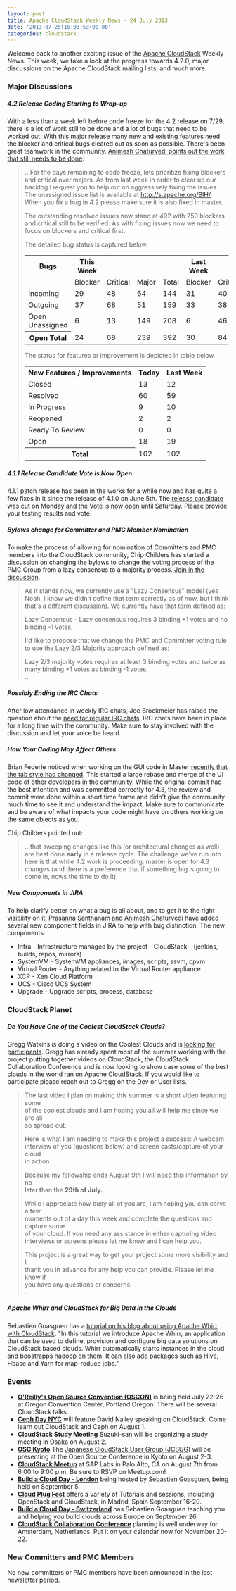 ```yaml
---
layout: post
title: Apache CloudStack Weekly News - 24 July 2013
date: '2013-07-25T16:03:53+00:00'
categories: cloudstack
---
```

<p>Welcome back to another exciting issue of the <a href="http://cloudstack.apache.org" class="external-link" rel="nofollow">Apache CloudStack</a> Weekly News. This week, we take a look at the progress towards 4.2.0, major discussions on the Apache CloudStack mailing lists, and much more. </p>


<h3><a name="ApacheCloudStackWeeklyNews-24July2013-MajorDiscussions"></a>Major Discussions</h3>

<h5><a name="ApacheCloudStackWeeklyNews-24July2013-4.2ReleaseCodingStartingtoWrapup"></a>4.2 Release Coding Starting to Wrap-up</h5>

<p>With a less than a week left before code freeze for the 4.2 release on 7/29, there is a lot of work still to be done and a lot of bugs that need to be worked out. With this major release many new and existing features need the blocker and critical bugs cleared out as soon as possible. There's been great teamwork in the community. <a href="http://markmail.org/message/gurcwi24lhfwut7s" class="external-link" rel="nofollow">Animesh Chaturvedi points out the work that still needs to be done</a>:</p>

<blockquote>
<p>...For the days remaining to code freeze, lets prioritize fixing blockers and critical over majors. As from last week in order to clear up our backlog I request you to help out on aggressively fixing the issues. The unassigned issue list is available at <a href="http://s.apache.org/BlH/" class="external-link" rel="nofollow">http://s.apache.org/BlH/</a>. When you fix a bug in 4.2 please make sure it is also fixed in master.</p>

<p>The outstanding resolved issues now stand at 492 with 250 blockers and critical still to be verified. As with fixing issues now we need to focus on blockers and critical first.</p>

<p>The detailed bug status is captured below.</p>
<div class='table-wrap'>
<table class='confluenceTable'><tbody>
<tr>
<th class='confluenceTh'>Bugs</th>
<th class='confluenceTh'>This Week </th>
<th class='confluenceTh'>&nbsp;</th>
<th class='confluenceTh'>&nbsp;</th>
<th class='confluenceTh'>&nbsp;</th>
<th class='confluenceTh'>Last Week    </th>
<th class='confluenceTh'>&nbsp;</th>
<th class='confluenceTh'>&nbsp;</th>
<th class='confluenceTh'>&nbsp;</th>
</tr>
<tr>
<td class='confluenceTd'>&nbsp;</td>
<td class='confluenceTd'>   Blocker </td>
<td class='confluenceTd'>  Critical</td>
<td class='confluenceTd'> Major </td>
<td class='confluenceTd'> Total </td>
<td class='confluenceTd'>   Blocker </td>
<td class='confluenceTd'> Critical </td>
<td class='confluenceTd'> Major </td>
<td class='confluenceTd'> Total </td>
</tr>
<tr>
<td class='confluenceTd'>  Incoming       </td>
<td class='confluenceTd'>        29 </td>
<td class='confluenceTd'>       48 </td>
<td class='confluenceTd'>    64 </td>
<td class='confluenceTd'>   144 </td>
<td class='confluenceTd'>        31 </td>
<td class='confluenceTd'>       40 </td>
<td class='confluenceTd'>    46 </td>
<td class='confluenceTd'>   120 </td>
</tr>
<tr>
<td class='confluenceTd'> Outgoing        </td>
<td class='confluenceTd'>        37 </td>
<td class='confluenceTd'>       68 </td>
<td class='confluenceTd'>    51 </td>
<td class='confluenceTd'>   159 </td>
<td class='confluenceTd'>        33 </td>
<td class='confluenceTd'>       38 </td>
<td class='confluenceTd'>    65 </td>
<td class='confluenceTd'>   140 </td>
</tr>
<tr>
<td class='confluenceTd'> Open Unassigned </td>
<td class='confluenceTd'>         6 </td>
<td class='confluenceTd'>       13 </td>
<td class='confluenceTd'>   149 </td>
<td class='confluenceTd'>   208 </td>
<td class='confluenceTd'>         6 </td>
<td class='confluenceTd'>       46 </td>
<td class='confluenceTd'>   120 </td>
<td class='confluenceTd'>   226 </td>
</tr>
<tr>
<th class='confluenceTh'>Open Total      </th>
<td class='confluenceTd'>        24 </td>
<td class='confluenceTd'>       68 </td>
<td class='confluenceTd'>   239 </td>
<td class='confluenceTd'>   392 </td>
<td class='confluenceTd'>        30 </td>
<td class='confluenceTd'>       84 </td>
<td class='confluenceTd'>   213 </td>
<td class='confluenceTd'>   388 </td>
</tr>
</tbody></table>
</div>


<p>The status for features or improvement is depicted in table below</p>

<div class='table-wrap'>
<table class='confluenceTable'><tbody>
<tr>
<th class='confluenceTh'>New Features / Improvements </th>
<th class='confluenceTh'>Today     </th>
<th class='confluenceTh'>Last Week </th>
</tr>
<tr>
<td class='confluenceTd'> Closed                      </td>
<td class='confluenceTd'>        13 </td>
<td class='confluenceTd'>        12 </td>
</tr>
<tr>
<td class='confluenceTd'> Resolved                    </td>
<td class='confluenceTd'>        60 </td>
<td class='confluenceTd'>        59 </td>
</tr>
<tr>
<td class='confluenceTd'> In Progress                 </td>
<td class='confluenceTd'>         9 </td>
<td class='confluenceTd'>        10 </td>
</tr>
<tr>
<td class='confluenceTd'> Reopened                    </td>
<td class='confluenceTd'>         2 </td>
<td class='confluenceTd'>         2 </td>
</tr>
<tr>
<td class='confluenceTd'> Ready To Review             </td>
<td class='confluenceTd'>         0 </td>
<td class='confluenceTd'>         0 </td>
</tr>
<tr>
<td class='confluenceTd'> Open                        </td>
<td class='confluenceTd'>        18 </td>
<td class='confluenceTd'>        19 </td>
</tr>
<tr>
<th class='confluenceTh'>Total                       </th>
<td class='confluenceTd'>       102 </td>
<td class='confluenceTd'>       102 </td>
</tr>
</tbody></table>
</div>
</blockquote>

<h5><a name="ApacheCloudStackWeeklyNews-24July2013-4.1.1ReleaseCandidateVoteisNowOpen"></a>4.1.1 Release Candidate Vote is Now Open</h5>

<p>4.1.1 patch release has been in the works for a while now and has quite a few fixes in it since the release of 4.1.0 on June 5th. The <a href="https://dist.apache.org/repos/dist/dev/cloudstack/4.1.1/" class="external-link" rel="nofollow">release candidate</a> was cut on Monday and the <a href="http://markmail.org/message/36burcs46xcbglji" class="external-link" rel="nofollow">Vote is now open</a> until Saturday. Please provide your testing results and vote.</p>

<h5><a name="ApacheCloudStackWeeklyNews-24July2013-BylawschangeforCommitterandPMCMemberNomination"></a>Bylaws change for Committer and PMC Member Nomination</h5>

<p>To make the process of allowing for nomination of Committers and PMC members into the CloudStack community, Chip Childers has started a discussion on changing the bylaws to change the voting process of the PMC Group from a lazy consensus to a majority process. <a href="http://markmail.org/message/a635t4mcty5edbl5" class="external-link" rel="nofollow">Join in the discussion</a>.</p>

<blockquote>
<p>As it stands now, we currently use a "Lazy Consensus" model (yes Noah, I know we didn't define that term correctly as of now, but I think that's a different discussion). We currently have that term defined as:</p>

<p>Lazy Consensus - Lazy consensus requires 3 binding +1 votes and no binding -1 votes.</p>

<p>I'd like to propose that we change the PMC and Committer voting rule to use the Lazy 2/3 Majority approach defined as:</p>

<p>Lazy 2/3 majority votes requires at least 3 binding votes and twice as many binding +1 votes as binding -1 votes. <br/>
...</p></blockquote>

<h5><a name="ApacheCloudStackWeeklyNews-24July2013-PossiblyEndingtheIRCChats"></a>Possibly Ending the IRC Chats</h5>

<p>After low attendance in weekly IRC chats, Joe Brockmeier has raised the question about the <a href="http://markmail.org/message/n7ex7rdvfguhwylr" class="external-link" rel="nofollow">need for regular IRC chats</a>. IRC chats have been in place for a long time with the community. Make sure to stay involved with the discussion and let your voice be heard.</p>

<h5><a name="ApacheCloudStackWeeklyNews-24July2013-HowYourCodingMayAffectOthers"></a>How Your Coding May Affect Others</h5>

<p>Brian Federle noticed when working on the GUI code in Master <a href="http://markmail.org/message/ki42u4n6i7mbjaj4" class="external-link" rel="nofollow">recently that the tab style had changed</a>. This started a large rebase and merge of the UI code of other developers in the community. While the original commit had the best intention and was committed correctly for 4.3, the review and commit were done within a short time frame and didn't give the community much time to see it and understand the impact. Make sure to communicate and be aware of what impacts your code might have on others working on the same objects as you. </p>

<p>Chip Childers pointed out:</p>
<blockquote>
<p>...that sweeping changes like this (or architectural changes as well) are best done <b>early</b> in a release cycle. The challenge we've run into here is that while 4.2 work is proceeding, master is open for 4.3 changes (and there is a preference that if something big is going to come in, nows the time to do it).</p></blockquote>

<h5><a name="ApacheCloudStackWeeklyNews-24July2013-NewComponentsinJIRA"></a>New Components in JIRA</h5>

<p>To help clarify better on what a bug is all about, and to get it to the right visibility on it, <a href="http://markmail.org/message/tc74y3fqs27tu6uy" class="external-link" rel="nofollow">Prasanna Santhanam and Animesh Chaturvedi</a> have added several new component fields in JIRA to help with bug distinction. The new components:</p>
<ul>
	<li>Infra - Infrastructure managed by the project - CloudStack - (jenkins, builds, repos, mirrors)</li>
	<li>SystemVM - SystemVM appliances, images, scripts, ssvm, cpvm</li>
	<li>Virtual Router - Anything related to the Virtual Router appliance</li>
	<li>XCP - Xen Cloud Platform</li>
	<li>UCS - Cisco UCS System</li>
	<li>Upgrade - Upgrade scripts, process, database</li>
</ul>


<h3><a name="ApacheCloudStackWeeklyNews-24July2013-CloudStackPlanet"></a>CloudStack Planet</h3>

<h5><a name="ApacheCloudStackWeeklyNews-24July2013-DoYouHaveOneoftheCoolestCloudStackClouds%3F"></a>Do You Have One of the Coolest CloudStack Clouds?</h5>

<p>Gregg Watkins is doing a video on the Coolest Clouds and is <a href="http://markmail.org/message/7grezc77jioti5di" class="external-link" rel="nofollow">looking for participants</a>. Gregg has already spent most of the summer working with the project putting together videos on CloudStack, the CloudStack Collaboration Conference and is now looking to show case some of the best clouds in the world ran on Apache CloudStack. If you would like to participate please reach out to Gregg on the Dev or User lists.</p>

<blockquote>
<p>The last video I plan on making this summer is a short video featuring some<br/>
of the coolest clouds and I am hoping you all will help me since we are all<br/>
so spread out.</p>

<p>Here is what I am needing to make this project a success:   A webcam<br/>
interview of you (questions below) and screen casts/capture of your cloud<br/>
in action.</p>

<p>Because my fellowship ends August 9th I will need this information by no<br/>
later than the <b>29th of July.</b>  </p>

<p>While I appreciate how busy all of you are, I am hoping you can carve a few<br/>
moments out of a day this week and complete the questions and capture some<br/>
of your cloud.  If you need any assistance in either capturing video<br/>
interviews or screens please let me know and I can help you.</p>

<p>This project is a great way to get your project some more visibility and I<br/>
thank you in advance for any help you can provide.  Please let me know if<br/>
you have any questions or concerns.<br/>
...</p></blockquote>

<h5><a name="ApacheCloudStackWeeklyNews-24July2013-ApacheWhirrandCloudStackforBigDataintheClouds"></a>Apache Whirr and CloudStack for Big Data in the Clouds</h5>

<p>Sebastien Goasguen has a <a href="http://sebgoa.blogspot.com/2013/07/apache-whirr-and-cloudstack-for-big.html" class="external-link" rel="nofollow">tutorial on his blog about using Apache Whirr with CloudStack</a>. "In this tutorial we introduce Apache Whirr, an application that can be used to define, provision and configure big data solutions on CloudStack based clouds. Whirr automatically starts instances in the cloud and boostrapps hadoop on them. It can also add packages such as Hive, Hbase and Yarn for map-reduce jobs."</p>

<h3><a name="ApacheCloudStackWeeklyNews-24July2013-Events"></a>Events</h3>

<ul>
	<li><b><a href="http://www.oscon.com/oscon2013" class="external-link" rel="nofollow">O'Reilly's Open Source Convention (OSCON)</a></b> is being held July 22-26 at Oregon Convention Center, Portland Oregon. There will be several CloudStack talks.</li>
	<li><b><a href="https://cephdayny.eventbrite.com/" class="external-link" rel="nofollow">Ceph Day NYC</a></b> will feature David Nalley speaking on CloudStack. Come learn out CloudStack and Ceph on August 1.</li>
	<li><b>CloudStack Study Meeting</b> Suzuki-san will be organizing a study meeting in Osaka on August 2.</li>
	<li><b><a href="http://www.ospn.jp/osc2012-kyoto/" class="external-link" rel="nofollow">OSC Kyoto</a></b> The <a href="http://cloudstack.jp/" class="external-link" rel="nofollow">Japanese CloudStack User Group (JCSUG)</a> will be presenting at the Open Source Conference in Kyoto on August 2-3.</li>
	<li><b><a href="http://www.meetup.com/CloudStack-SF-Bay-Area-Users-Group/events/117379992/" class="external-link" rel="nofollow">CloudStack Meetup</a></b> at SAP Labs in Palo Alto, CA on August 7th from 6:00 to 9:00 p.m. Be sure to RSVP on Meetup.com!</li>
	<li><b><a href="http://lanyrd.com/2013/build-a-cloud-day-london/" class="external-link" rel="nofollow">Build a Cloud Day - London</a></b> being hosted by Sebastien Goasguen, being held on September 5.</li>
	<li><b><a href="http://www.cloudplugfest.org/about-cloud-plugfests" class="external-link" rel="nofollow">Cloud Plug Fest</a></b> offers a variety of Tutorials and sessions, including OpenStack and CloudStack, in Madrid, Spain September 16-20.</li>
	<li><b><a href="http://lanyrd.com/2013/build-a-cloud-day-geneva-switzerland/" class="external-link" rel="nofollow">Build a Cloud Day - Switzerland</a></b> has Sebastien Goasguen teaching you and helping you build clouds across Europe on September 26.</li>
	<li><b><a href="http://lanyrd.com/2013/cloudstack-collaboration-conference/" class="external-link" rel="nofollow">CloudStack Collaboration Conference</a></b> planning is well underway for Amsterdam, Netherlands. Put it on your calendar now for November 20-22.</li>
</ul>


<h3><a name="ApacheCloudStackWeeklyNews-24July2013-NewCommittersandPMCMembers"></a>New Committers and PMC Members</h3>

<p>No new committers or PMC members have been announced in the last newsletter period. </p>

